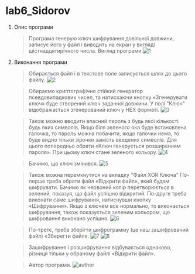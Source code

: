 # lab6_Sidorov
1. Опис програми
    
    > Програма генерую ключ шифрування довільної довжини, записує його у файл і виводить на екран у вигляді шістнадцятирічного числа.
    > Вигляд програми
    ![1](https://user-images.githubusercontent.com/101355277/206299105-173b1c31-9895-429f-ab60-42f68201ce99.png)
2. Виконання програми

    > Обирається файл і в текстове поле записується шлях до цього файлу.
    ![2](https://user-images.githubusercontent.com/101355277/206299841-757dfc44-1041-4655-a986-e3f97c1cdee0.png)

    > Обираємо криптографічно стійкий генератор псевдовипадкових чисел, та натискаючи кнопку «Згенерувати ключ» буде створений ключ заданної довжини.
    > У полі "Ключ" відображається згенерований ключ у HEX форматі.
    ![3](https://user-images.githubusercontent.com/101355277/206299901-503eca3e-b70b-424a-a04d-b4e54ca22d81.png)

    > Також можно вводити власний пароль з будь якої кількості будь яких символів. Якщо біля зеленого ока буде встановлена галочка, то пароль можна побачити, якщо    галочки нема, то буде видно тільки зірочки замість введених символів.
    > Для цього попередньо обрати «Ключ генерується розширенням пароля». При цьому ключ стане зеленого кольору.
    ![4](https://user-images.githubusercontent.com/101355277/206300062-d8816c60-8dc2-46c7-946d-ab1e1de1dc53.png)

    > Бачимо, що ключ змінився.
    ![5](https://user-images.githubusercontent.com/101355277/206300188-c7d4e6af-5e12-4e8f-99fc-20994ca33685.png)


    > Також можна перемкнутися на вкладку "Файл XOR Ключа" 
    > По-перше треба обрати файл «Відкрити файл», який будем шифрувати. Бачимо як червоний колір перетворюється в зелений, показуя, що файл успішно відкритий.
    > По-друге треба виконати саме шифрування, натиснувши кнопку «Шифрування». Якщо з ключем все нормально, то виконається шифрування, також показується зеленим кольором, що шифровання виконано успішно. 
    ![6](https://user-images.githubusercontent.com/101355277/206300487-06c4e2cf-4a7f-4c53-bc8c-2811db40d774.png)

    > По-третє, треба зберігти шифрограмму (це наш зашифрований файл) «Зберегти файл». 
    ![7](https://user-images.githubusercontent.com/101355277/206300534-12ed8ba3-6dc8-4bdc-a564-8ba6f84b987f.png)
    ![8](https://user-images.githubusercontent.com/101355277/206300562-263c87db-ae38-4ee4-8a86-215e7b393ff7.png)

    > Зашифрування і розшифрування відбувається однаково, різниця тільки у обраному файлі «Відкрити файл».

    > Автор програми.
    ![author](https://user-images.githubusercontent.com/101355277/206301106-dcd6ea63-cc71-4be6-a52f-71cc58550d97.png)



    
